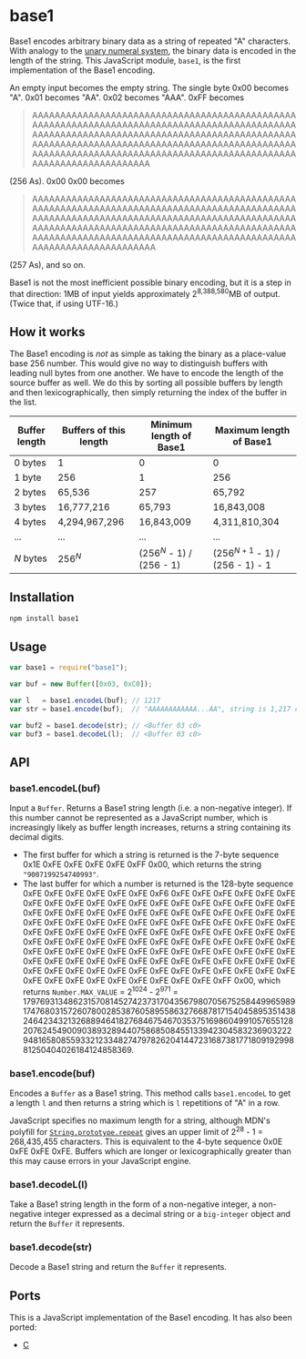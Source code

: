 # base1

Base1 encodes arbitrary binary data as a string of repeated "A" characters. With analogy to the [unary numeral system](https://en.wikipedia.org/wiki/Unary_numeral_system), the binary data is encoded in the length of the string. This JavaScript module, `base1`, is the first implementation of the Base1 encoding.

An empty input becomes the empty string. The single byte 0x00 becomes "A". 0x01 becomes "AA". 0x02 becomes "AAA". 0xFF becomes

> AAAAAAAAAAAAAAAAAAAAAAAAAAAAAAAAAAAAAAAAAAAAAAAAAAAAAAAAAAAAAAAAAAAAAAAAAAAAAAAAAAAAAAAAAAAAAAAAAAAAAAAAAAAAAAAAAAAAAAAAAAAAAAAAAAAAAAAAAAAAAAAAAAAAAAAAAAAAAAAAAAAAAAAAAAAAAAAAAAAAAAAAAAAAAAAAAAAAAAAAAAAAAAAAAAAAAAAAAAAAAAAAAAAAAAAAAAAAAAAAAAAAAAAAAAAAAAAA

(256 As). 0x00 0x00 becomes

> AAAAAAAAAAAAAAAAAAAAAAAAAAAAAAAAAAAAAAAAAAAAAAAAAAAAAAAAAAAAAAAAAAAAAAAAAAAAAAAAAAAAAAAAAAAAAAAAAAAAAAAAAAAAAAAAAAAAAAAAAAAAAAAAAAAAAAAAAAAAAAAAAAAAAAAAAAAAAAAAAAAAAAAAAAAAAAAAAAAAAAAAAAAAAAAAAAAAAAAAAAAAAAAAAAAAAAAAAAAAAAAAAAAAAAAAAAAAAAAAAAAAAAAAAAAAAAAAA

(257 As), and so on.

Base1 is not the most inefficient possible binary encoding, but it is a step in that direction: 1MB of input yields approximately 2<sup>8,388,580</sup>MB of output. (Twice that, if using UTF-16.)

## How it works

The Base1 encoding is *not* as simple as taking the binary as a place-value base 256 number. This would give no way to distinguish buffers with leading null bytes from one another. We have to encode the length of the source buffer as well. We do this by sorting all possible buffers by length and then lexicographically, then simply returning the index of the buffer in the list.

| Buffer length | Buffers of this length | Minimum length of Base1 | Maximum length of Base1 |
| ------------- | ---------------------- | ----------------------- | ----------------------- |
| 0 bytes       | 1                      | 0                       | 0                       |
| 1 byte        | 256                    | 1                       | 256                     |
| 2 bytes       | 65,536                 | 257                     | 65,792                  |
| 3 bytes       | 16,777,216             | 65,793                  | 16,843,008              |
| 4 bytes       | 4,294,967,296          | 16,843,009              | 4,311,810,304           |
| ...           | ...                    | ...                     | ...                     |
| <var>N</var> bytes | 256<sup><var>N</var></sup> | (256<sup><var>N</var></sup> - 1) / (256 - 1) | (256<sup><var>N</var> + 1</sup> - 1) / (256 - 1) - 1 |

## Installation

```bash
npm install base1
```

## Usage

```js
var base1 = require("base1");

var buf = new Buffer([0x03, 0xC0]); 

var l   = base1.encodeL(buf); // 1217
var str = base1.encode(buf);  // "AAAAAAAAAAAA...AA", string is 1,217 characters long

var buf2 = base1.decode(str); // <Buffer 03 c0>
var buf3 = base1.decodeL(l);  // <Buffer 03 c0>
```

## API

### base1.encodeL(buf)

Input a `Buffer`. Returns a Base1 string length (i.e. a non-negative integer). If this number cannot be represented as a JavaScript number, which is increasingly likely as buffer length increases, returns a string containing its decimal digits.

* The first buffer for which a string is returned is the 7-byte sequence 0x1E 0xFE 0xFE 0xFE 0xFE 0xFF 0x00, which returns the string `"9007199254740993"`.
* The last buffer for which a number is returned is the 128-byte sequence 0xFE 0xFE 0xFE 0xFE 0xFE 0xFE 0xF6 0xFE 0xFE 0xFE 0xFE 0xFE 0xFE 0xFE 0xFE 0xFE 0xFE 0xFE 0xFE 0xFE 0xFE 0xFE 0xFE 0xFE 0xFE 0xFE 0xFE 0xFE 0xFE 0xFE 0xFE 0xFE 0xFE 0xFE 0xFE 0xFE 0xFE 0xFE 0xFE 0xFE 0xFE 0xFE 0xFE 0xFE 0xFE 0xFE 0xFE 0xFE 0xFE 0xFE 0xFE 0xFE 0xFE 0xFE 0xFE 0xFE 0xFE 0xFE 0xFE 0xFE 0xFE 0xFE 0xFE 0xFE 0xFE 0xFE 0xFE 0xFE 0xFE 0xFE 0xFE 0xFE 0xFE 0xFE 0xFE 0xFE 0xFE 0xFE 0xFE 0xFE 0xFE 0xFE 0xFE 0xFE 0xFE 0xFE 0xFE 0xFE 0xFE 0xFE 0xFE 0xFE 0xFE 0xFE 0xFE 0xFE 0xFE 0xFE 0xFE 0xFE 0xFE 0xFE 0xFE 0xFE 0xFE 0xFE 0xFE 0xFE 0xFE 0xFE 0xFE 0xFE 0xFE 0xFE 0xFE 0xFE 0xFE 0xFE 0xFE 0xFE 0xFE 0xFE 0xFE 0xFE 0xFE 0xFE 0xFF 0x00, which returns `Number.MAX_VALUE` = 2<sup>1024</sup> - 2<sup>971</sup> = 179769313486231570814527423731704356798070567525844996598917476803157260780028538760589558632766878171540458953514382464234321326889464182768467546703537516986049910576551282076245490090389328944075868508455133942304583236903222948165808559332123348274797826204144723168738177180919299881250404026184124858369.

### base1.encode(buf)

Encodes a `Buffer` as a Base1 string. This method calls `base1.encodeL` to get a length `l` and then returns a string which is `l` repetitions of "A" in a row.

JavaScript specifies no maximum length for a string, although MDN's polyfill for [`String.prototype.repeat`](https://developer.mozilla.org/en/docs/Web/JavaScript/Reference/Global_Objects/String/repeat) gives an upper limit of 2<sup>28</sup> - 1 = 268,435,455 characters. This is equivalent to the 4-byte sequence 0x0E 0xFE 0xFE 0xFE. Buffers which are longer or lexicographically greater than this may cause errors in your JavaScript engine.

### base1.decodeL(l)

Take a Base1 string length in the form of a non-negative integer, a non-negative integer expressed as a decimal string or a `big-integer` object and return the `Buffer` it represents.

### base1.decode(str)

Decode a Base1 string and return the `Buffer` it represents.

## Ports

This is a JavaScript implementation of the Base1 encoding. It has also been ported:

* [C](https://github.com/girst/base1)
